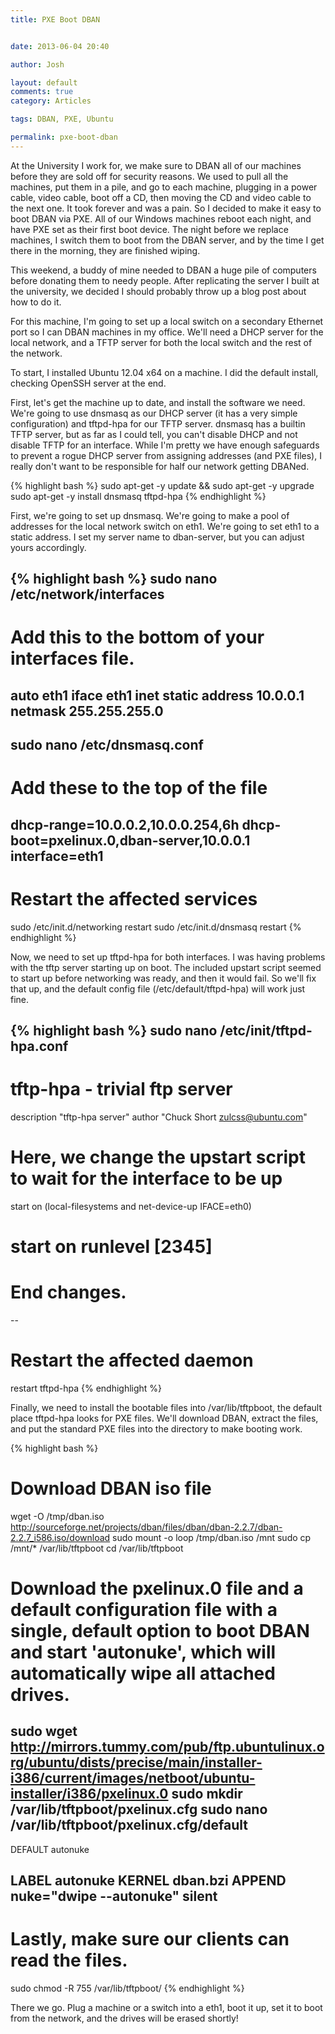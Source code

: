 ```yaml
---
title: PXE Boot DBAN


date: 2013-06-04 20:40

author: Josh

layout: default
comments: true
category: Articles

tags: DBAN, PXE, Ubuntu

permalink: pxe-boot-dban
---
```


At the University I work for, we make sure to DBAN all of our machines
before they are sold off for security reasons. We used to pull all the
machines, put them in a pile, and go to each machine, plugging in a
power cable, video cable, boot off a CD, then moving the CD and video
cable to the next one. It took forever and was a pain. So I decided to
make it easy to boot DBAN via PXE. All of our Windows machines reboot
each night, and have PXE set as their first boot device. The night
before we replace machines, I switch them to boot from the DBAN server,
and by the time I get there in the morning, they are finished wiping.

This weekend, a buddy of mine needed to DBAN a huge pile of computers
before donating them to needy people. After replicating the server I
built at the university, we decided I should probably throw up a blog
post about how to do it.

For this machine, I'm going to set up a local switch on a secondary
Ethernet port so I can DBAN machines in my office. We'll need a DHCP
server for the local network, and a TFTP server for both the local
switch and the rest of the network.

To start, I installed Ubuntu 12.04 x64 on a machine. I did the default
install, checking OpenSSH server at the end.

First, let's get the machine up to date, and install the software we
need. We're going to use dnsmasq as our DHCP server (it has a very
simple configuration) and tftpd-hpa for our TFTP server. dnsmasq has a
builtin TFTP server, but as far as I could tell, you can't disable DHCP
and not disable TFTP for an interface. While I'm pretty we have enough
safeguards to prevent a rogue DHCP server from assigning addresses (and
PXE files), I really don't want to be responsible for half our network
getting DBANed.

{% highlight bash %}
sudo apt-get -y update && sudo apt-get -y upgrade
sudo apt-get -y install dnsmasq tftpd-hpa
{% endhighlight %}

First, we're going to set up dnsmasq. We're going to make a pool of
addresses for the local network switch on eth1. We're going to set eth1
to a static address. I set my server name to dban-server, but you can
adjust yours accordingly.

{% highlight bash %}
sudo nano /etc/network/interfaces
--
# Add this to the bottom of your interfaces file.
auto eth1
iface eth1 inet static
address 10.0.0.1
netmask 255.255.255.0
--

sudo nano /etc/dnsmasq.conf
----
# Add these to the top of the file
dhcp-range=10.0.0.2,10.0.0.254,6h
dhcp-boot=pxelinux.0,dban-server,10.0.0.1
interface=eth1
--

# Restart the affected services
sudo /etc/init.d/networking restart
sudo /etc/init.d/dnsmasq restart
{% endhighlight %}

Now, we need to set up tftpd-hpa for both interfaces. I was having
problems with the tftp server starting up on boot. The included upstart
script seemed to start up before networking was ready, and then it would
fail. So we'll fix that up, and the default config file
(/etc/default/tftpd-hpa) will work just fine.

{% highlight bash %}
sudo nano /etc/init/tftpd-hpa.conf
--
# tftp-hpa - trivial ftp server

description "tftp-hpa server"
author "Chuck Short <zulcss@ubuntu.com>"

# Here, we change the upstart script to wait for the interface to be up
start on (local-filesystems and net-device-up IFACE=eth0)
# start on runlevel [2345]
# End changes.
--
# Restart the affected daemon
restart tftpd-hpa
{% endhighlight %}

Finally, we need to install the bootable files into /var/lib/tftpboot,
the default place tftpd-hpa looks for PXE files. We'll download DBAN,
extract the files, and put the standard PXE files into the directory to
make booting work.

{% highlight bash %}
# Download DBAN iso file
wget -O /tmp/dban.iso http://sourceforge.net/projects/dban/files/dban/dban-2.2.7/dban-2.2.7_i586.iso/download
sudo mount -o loop /tmp/dban.iso /mnt
sudo cp /mnt/\* /var/lib/tftpboot
cd /var/lib/tftpboot
# Download the pxelinux.0 file and a default configuration file with a single, default option to boot DBAN and start 'autonuke', which will automatically wipe all attached drives.
sudo wget http://mirrors.tummy.com/pub/ftp.ubuntulinux.org/ubuntu/dists/precise/main/installer-i386/current/images/netboot/ubuntu-installer/i386/pxelinux.0
sudo mkdir /var/lib/tftpboot/pxelinux.cfg
sudo nano /var/lib/tftpboot/pxelinux.cfg/default
--
DEFAULT autonuke

LABEL autonuke
KERNEL dban.bzi
APPEND nuke="dwipe --autonuke" silent
--

# Lastly, make sure our clients can read the files.
sudo chmod -R 755 /var/lib/tftpboot/
{% endhighlight %}

There we go. Plug a machine or a switch into a eth1, boot it up, set it
to boot from the network, and the drives will be erased shortly!
